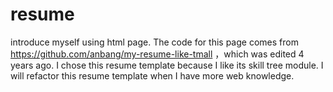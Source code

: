 # resume
introduce myself using html page.
The code for this page comes from https://github.com/anbang/my-resume-like-tmall ，which was edited 4 years ago.
I chose this resume template because I like its skill tree module.
I will refactor this resume template when I have more web knowledge.
